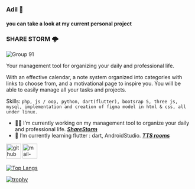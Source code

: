 ### Adil 🧨
#### you can take a look at my current personal project 
### SHARE STORM 🌩 

![Group 91](https://user-images.githubusercontent.com/98839796/232795548-acce720a-2993-49b6-ad4b-8161fa667025.png)



Your management tool for organizing your daily and professional life. 

With an effective calendar, a note system organized into categories with links to choose from, and a motivational page to inspire you.
You will be able to easily manage all your tasks and projects.


Skills: ```php, js / oop, python, dart(flutter), bootsrap 5, three js, mysql, implementation and creation of figma model in html & css, all under linux. ```

- 🏴‍☠️ I’m currently working on my management tool to organize your daily and professional life. [***ShareStorm***](https://github.com/adbme/ShareStorm)
- 🔭 I’m currently learning flutter : dart, AndroidStudio. [***TTS rooms***](https://github.com/adbme/TTS-rooms)



[<img src='https://cdn.jsdelivr.net/npm/simple-icons@3.0.1/icons/github.svg' alt='github' height='40'>](https://github.com/adbme)  [<img 
                                                                                                                                         src='https://cdn.jsdelivr.net/npm/simple-icons@3.0.1/icons/mail-dot-ru.svg' alt='mail-dot-ru' height='40'>](mailto:adil.bouamrioune@jobtrek.ch)  

[![Top Langs](https://github-readme-stats.vercel.app/api/top-langs/?username=adbme)](https://github.com/anuraghazra/github-readme-stats)

[![trophy](https://github-profile-trophy.vercel.app/?username=adbme)](https://github.com/ryo-ma/github-profile-trophy)
